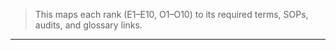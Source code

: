 > This maps each rank (E1–E10, O1–O10) to its required terms, SOPs, audits, and glossary links.  
---